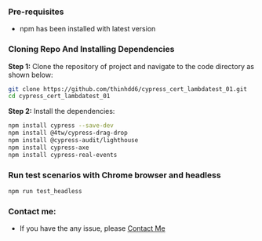 ### Pre-requisites
- npm has been installed with latest version

### Cloning Repo And Installing Dependencies

**Step 1:** Clone the repository of project and navigate to the code directory as shown below:

```bash
git clone https://github.com/thinhdd6/cypress_cert_lambdatest_01.git
cd cypress_cert_lambdatest_01
```
**Step 2:** Install the dependencies: 
 ```bash
npm install cypress --save-dev
npm install @4tw/cypress-drag-drop
npm install @cypress-audit/lighthouse
npm install cypress-axe
npm install cypress-real-events
```
### Run test scenarios with Chrome browser and headless
```bash
npm run test_headless
```  
### Contact me:

* If you have the any issue, please [Contact Me](mailto:hanakent66@gmail.com)
